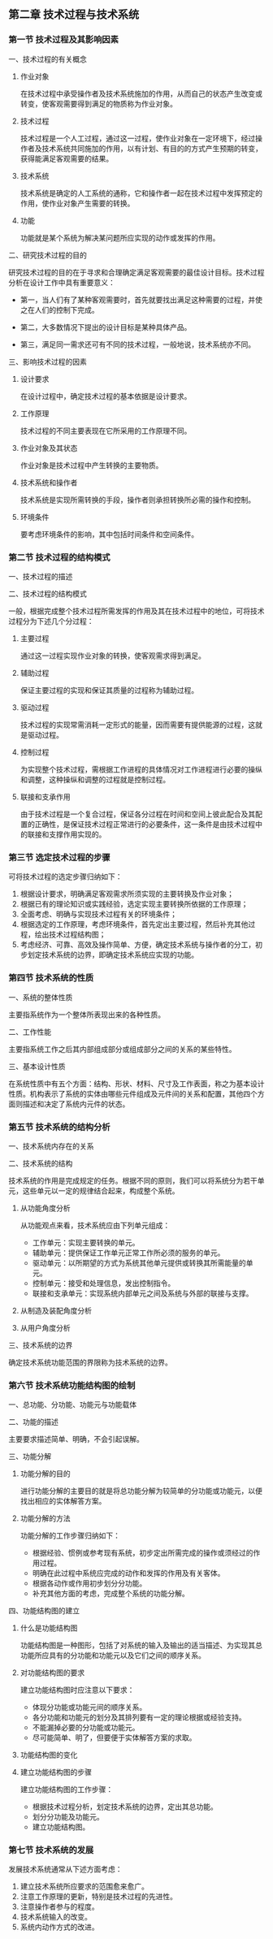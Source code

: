 ## 第二章 技术过程与技术系统 ##

### 第一节 技术过程及其影响因素 ###

一、技术过程的有关概念

1. 作业对象

	在技术过程中承受操作者及技术系统施加的作用，从而自己的状态产生改变或转变，使客观需要得到满足的物质称为作业对象。

2. 技术过程

	技术过程是一个人工过程，通过这一过程，使作业对象在一定环境下，经过操作者及技术系统共同施加的作用，以有计划、有目的的方式产生预期的转变，获得能满足客观需要的结果。

3. 技术系统

	技术系统是确定的人工系统的通称，它和操作者一起在技术过程中发挥预定的作用，使作业对象产生需要的转换。

4. 功能

	功能就是某个系统为解决某问题所应实现的动作或发挥的作用。

二、研究技术过程的目的

研究技术过程的目的在于寻求和合理确定满足客观需要的最佳设计目标。技术过程分析在设计工作中具有重要意义：

- 第一，当人们有了某种客观需要时，首先就要找出满足这种需要的过程，并使之在人们的控制下完成。

- 第二，大多数情况下提出的设计目标是某种具体产品。

- 第三，满足同一需求还可有不同的技术过程，一般地说，技术系统亦不同。

三、影响技术过程的因素

1. 设计要求

	在设计过程中，确定技术过程的基本依据是设计要求。

2. 工作原理

	技术过程的不同主要表现在它所采用的工作原理不同。

3. 作业对象及其状态

	作业对象是技术过程中产生转换的主要物质。

4. 技术系统和操作者

	技术系统是实现所需转换的手段，操作者则承担转换所必需的操作和控制。

5. 环境条件

	要考虑环境条件的影响，其中包括时间条件和空间条件。

### 第二节 技术过程的结构模式 ###

一、技术过程的描述

二、技术过程的结构模式

一般，根据完成整个技术过程所需发挥的作用及其在技术过程中的地位，可将技术过程分为下述几个分过程：

1. 主要过程

	通过这一过程实现作业对象的转换，使客观需求得到满足。

2. 辅助过程

	保证主要过程的实现和保证其质量的过程称为辅助过程。

3. 驱动过程

	技术过程的实现常需消耗一定形式的能量，因而需要有提供能源的过程，这就是驱动过程。

4. 控制过程

	为实现整个技术过程，需根据工作进程的具体情况对工作进程进行必要的操纵和调整，这种操纵和调整的过程就是控制过程。

5. 联接和支承作用

	由于技术过程是一个复合过程，保证各分过程在时间和空间上彼此配合及其配置的正确性，是保证技术过程正常进行的必要条件，这一条件是由技术过程中的联接和支撑作用实现的。

### 第三节 选定技术过程的步骤 ###

可将技术过程的选定步骤归纳如下：

1. 根据设计要求，明确满足客观需求所须实现的主要转换及作业对象；
2. 根据已有的理论知识或实践经验，选定实现主要转换所依据的工作原理；
3. 全面考虑、明确与实现技术过程有关的环境条件；
4. 根据选定的工作原理，考虑环境条件，首先定出主要过程，然后补充其他过程，绘出技术过程结构图；
5. 考虑经济、可靠、高效及操作简单、方便，确定技术系统与操作者的分工，初步划定技术系统的边界，即确定技术系统应实现的功能。

### 第四节 技术系统的性质 ###

一、系统的整体性质

主要指系统作为一个整体所表现出来的各种性质。

二、工作性能

主要指系统工作之后其内部组成部分或组成部分之间的关系的某些特性。

三、基本设计性质

在系统性质中有五个方面：结构、形状、材料、尺寸及工作表面，称之为基本设计性质。机构表示了系统的实体由哪些元件组成及元件间的关系和配置，其他四个方面则描述和决定了系统内元件的状态。

### 第五节 技术系统的结构分析 ###

一、技术系统内存在的关系

二、技术系统的结构

技术系统的作用是完成规定的任务。根据不同的原则，我们可以将系统分为若干单元，这些单元以一定的规律结合起来，构成整个系统。

1. 从功能角度分析

	从功能观点来看，技术系统应由下列单元组成：

	- 工作单元：实现主要转换的单元。
	- 辅助单元：提供保证工作单元正常工作所必须的服务的单元。
	- 驱动单元：以所期望的方式为系统其他单元提供或转换其所需能量的单元。
	- 控制单元：接受和处理信息，发出控制指令。
	- 联接和支承单元：实现系统内部单元之间及系统与外部的联接与支撑。

2. 从制造及装配角度分析

3. 从用户角度分析

三、技术系统的边界

确定技术系统功能范围的界限称为技术系统的边界。

### 第六节 技术系统功能结构图的绘制 ###

一、总功能、分功能、功能元与功能载体

二、功能的描述

主要要求描述简单、明确，不会引起误解。

三、功能分解

1. 功能分解的目的

	进行功能分解的主要目的就是将总功能分解为较简单的分功能或功能元，以便找出相应的实体解答方案。

2. 功能分解的方法

	功能分解的工作步骤归纳如下：

	- 根据经验、惯例或参考现有系统，初步定出所需完成的操作或须经过的作用过程。
	- 明确在此过程中系统应完成的动作和发挥的作用及有关客体。
	- 根据各动作或作用初步划分分功能。
	- 补充其他方面的考虑，完成整个系统的功能分解。

四、功能结构图的建立

1. 什么是功能结构图

	功能结构图是一种图形，包括了对系统的输入及输出的适当描述、为实现其总功能所应具有的分功能和功能元以及它们之间的顺序关系。

2. 对功能结构图的要求

	建立功能结构图时应注意以下要求：

	- 体现分功能或功能元间的顺序关系。
	- 各分功能和功能元的划分及其排列要有一定的理论根据或经验支持。
	- 不能漏掉必要的分功能或功能元。
	- 尽可能简单、明了，但要便于实体解答方案的求取。

3. 功能结构图的变化

4. 建立功能结构图的步骤

	建立功能结构图的工作步骤：

	- 根据技术过程分析，划定技术系统的边界，定出其总功能。
	- 划分分功能及功能元。
	- 建立功能结构图。

### 第七节 技术系统的发展 ###

发展技术系统通常从下述方面考虑：

1. 建立技术系统所应要求的范围愈来愈广。
2. 注意工作原理的更新，特别是技术过程的先进性。
3. 注意操作者参与的程度。
4. 技术系统输入的改变。
5. 系统内动作方式的改进。




